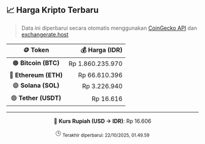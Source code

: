 

<!-- HARGA_KRIPTO -->
## 📈 Harga Kripto Terbaru

> Data ini diperbarui secara otomatis menggunakan [CoinGecko API](https://www.coingecko.com/) dan [exchangerate.host](https://exchangerate.host/)

<div align="center">

| 🪙 Token | 💰 Harga (IDR) |
|:------:|---------------:|
| 🟠 **Bitcoin (BTC)**   | Rp 1.860.235.970 |
| 🔵 **Ethereum (ETH)**  | Rp 66.610.396 |
| 🟣 **Solana (SOL)**    | Rp 3.226.940 |
| 🟢 **Tether (USDT)**   | Rp 16.616 |

---

💱 **Kurs Rupiah (USD → IDR)**: Rp 16.606

🕒 <sub>Terakhir diperbarui: 22/10/2025, 01.49.59</sub>

</div>
<!-- /HARGA_KRIPTO -->